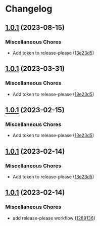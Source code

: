 # Changelog

## [1.0.1](https://github.com/philips-software/sbom-tool-installer-action/compare/v1.0.1...v1.0.1) (2023-08-15)


### Miscellaneous Chores

* Add token to release-please ([13e23d5](https://github.com/philips-software/sbom-tool-installer-action/commit/13e23d5e27cd1ce86efd298cd744f1953e90432d))

## [1.0.1](https://github.com/philips-software/sbom-tool-installer-action/compare/v1.0.1...v1.0.1) (2023-03-31)


### Miscellaneous Chores

* Add token to release-please ([13e23d5](https://github.com/philips-software/sbom-tool-installer-action/commit/13e23d5e27cd1ce86efd298cd744f1953e90432d))

## [1.0.1](https://github.com/philips-software/sbom-tool-installer-action/compare/v1.0.1...v1.0.1) (2023-02-15)


### Miscellaneous Chores

* Add token to release-please ([13e23d5](https://github.com/philips-software/sbom-tool-installer-action/commit/13e23d5e27cd1ce86efd298cd744f1953e90432d))

## [1.0.1](https://github.com/philips-software/sbom-tool-installer-action/compare/v1.0.1...v1.0.1) (2023-02-14)


### Miscellaneous Chores

* Add token to release-please ([13e23d5](https://github.com/philips-software/sbom-tool-installer-action/commit/13e23d5e27cd1ce86efd298cd744f1953e90432d))

## [1.0.1](https://github.com/philips-software/sbom-tool-installer-action/compare/v1.0.0...v1.0.1) (2023-02-14)


### Miscellaneous Chores

* add release-please workflow ([1289136](https://github.com/philips-software/sbom-tool-installer-action/commit/128913602c9cc306aced0e4ed0eed51f0f197742))
